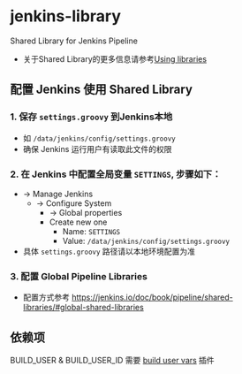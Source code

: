 # jenkins-library
Shared Library for Jenkins Pipeline

- 关于Shared Library的更多信息请参考[Using libraries](https://jenkins.io/doc/book/pipeline/shared-libraries/#using-libraries) 
  
## 配置 Jenkins 使用 Shared Library
### 1. 保存 `settings.groovy` 到Jenkins本地
   - 如 `/data/jenkins/config/settings.groovy`
   - 确保 Jenkins 运行用户有读取此文件的权限

### 2. 在 Jenkins 中配置全局变量 `SETTINGS`, 步骤如下：
  - -> Manage Jenkins
    - -> Configure System
      - -> Global properties
      - Create new one
        - Name:  `SETTINGS`
        - Value: `/data/jenkins/config/settings.groovy`
  - 具体 `settings.groovy` 路径请以本地环境配置为准

### 3. 配置 Global Pipeline Libraries
- 配置方式参考 https://jenkins.io/doc/book/pipeline/shared-libraries/#global-shared-libraries


## 依赖项
BUILD_USER & BUILD_USER_ID 需要 [build user vars](https://plugins.jenkins.io/build-user-vars-plugin) 插件